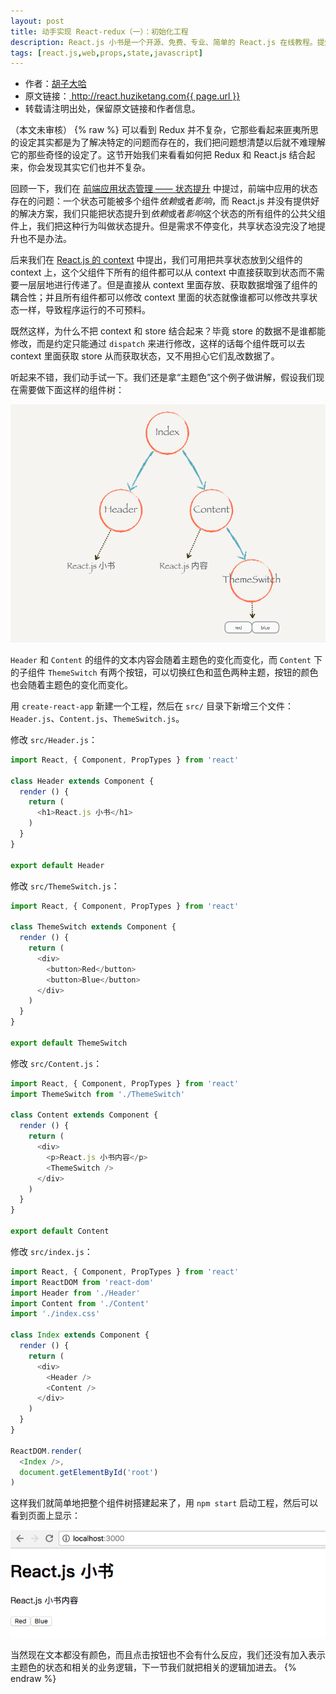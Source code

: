 ```yaml
---
layout: post
title: 动手实现 React-redux（一）：初始化工程
description: React.js 小书是一个开源、免费、专业、简单的 React.js 在线教程。提炼实战经验中基础的、重要的、频繁的知识进行重点讲解，让你能用最少的精力深入了解实战中最需要的 React.js 知识。
tags: [react.js,web,props,state,javascript]
---
```


<ul style='font-size: 14px;'>
  <li>
    作者：<a href="https://www.zhihu.com/people/hu-zi-da-ha" target="_blank">胡子大哈</a>
  </li>
  <li>
    原文链接：<a href="http://react.huziketang.com{{ page.url }}"> http://react.huziketang.com{{ page.url }} </a>
  </li>
  <li>转载请注明出处，保留原文链接和作者信息。</li>
</ul>

（本文未审核）
{% raw %}
可以看到 Redux 并不复杂，它那些看起来匪夷所思的设定其实都是为了解决特定的问题而存在的，我们把问题想清楚以后就不难理解它的那些奇怪的设定了。这节开始我们来看看如何把 Redux 和 React.js 结合起来，你会发现其实它们也并不复杂。

回顾一下，我们在 [前端应用状态管理 —— 状态提升](http://react.huziketang.com/blog/lesson17) 中提过，前端中应用的状态存在的问题：一个状态可能被多个组件*依赖*或者*影响*，而 React.js 并没有提供好的解决方案，我们只能把状态提升到*依赖*或者*影响*这个状态的所有组件的公共父组件上，我们把这种行为叫做状态提升。但是需求不停变化，共享状态没完没了地提升也不是办法。

后来我们在 [React.js 的 context](http://react.huziketang.com/blog/lesson29) 中提出，我们可用把共享状态放到父组件的 context 上，这个父组件下所有的组件都可以从 context 中直接获取到状态而不需要一层层地进行传递了。但是直接从 context 里面存放、获取数据增强了组件的耦合性；并且所有组件都可以修改 context 里面的状态就像谁都可以修改共享状态一样，导致程序运行的不可预料。

既然这样，为什么不把 context 和 store 结合起来？毕竟 store 的数据不是谁都能修改，而是约定只能通过 `dispatch` 来进行修改，这样的话每个组件既可以去 context 里面获取 store 从而获取状态，又不用担心它们乱改数据了。

听起来不错，我们动手试一下。我们还是拿“主题色”这个例子做讲解，假设我们现在需要做下面这样的组件树：

<a href="/assets/img/posts/9271BF94-6599-4F73-A814-0DDA20B634D9.png" target="_blank">![实例图片](/assets/img/posts/9271BF94-6599-4F73-A814-0DDA20B634D9.png)</a>

`Header` 和 `Content` 的组件的文本内容会随着主题色的变化而变化，而 `Content` 下的子组件 `ThemeSwitch` 有两个按钮，可以切换红色和蓝色两种主题，按钮的颜色也会随着主题色的变化而变化。

用 `create-react-app` 新建一个工程，然后在 `src/` 目录下新增三个文件：`Header.js`、`Content.js`、`ThemeSwitch.js`。

修改 `src/Header.js`：

```javascript
import React, { Component, PropTypes } from 'react'

class Header extends Component {
  render () {
    return (
      <h1>React.js 小书</h1>
    )
  }
}

export default Header
```

修改 `src/ThemeSwitch.js`：

```javascript
import React, { Component, PropTypes } from 'react'

class ThemeSwitch extends Component {
  render () {
    return (
      <div>
        <button>Red</button>
        <button>Blue</button>
      </div>
    )
  }
}

export default ThemeSwitch
```

修改 `src/Content.js`：

```javascript
import React, { Component, PropTypes } from 'react'
import ThemeSwitch from './ThemeSwitch'

class Content extends Component {
  render () {
    return (
      <div>
        <p>React.js 小书内容</p>
        <ThemeSwitch />
      </div>
    )
  }
}

export default Content
```

修改 `src/index.js`：

```javascript
import React, { Component, PropTypes } from 'react'
import ReactDOM from 'react-dom'
import Header from './Header'
import Content from './Content'
import './index.css'

class Index extends Component {
  render () {
    return (
      <div>
        <Header />
        <Content />
      </div>
    )
  }
}

ReactDOM.render(
  <Index />,
  document.getElementById('root')
)
```

这样我们就简单地把整个组件树搭建起来了，用 `npm start` 启动工程，然后可以看到页面上显示：

<a href="/assets/img/posts/6BF5EA6C-4B5E-48C8-96CF-F8B858AE6AB4.png" target="_blank">![实例图片](/assets/img/posts/6BF5EA6C-4B5E-48C8-96CF-F8B858AE6AB4.png)</a>

当然现在文本都没有颜色，而且点击按钮也不会有什么反应，我们还没有加入表示主题色的状态和相关的业务逻辑，下一节我们就把相关的逻辑加进去。
{% endraw %}